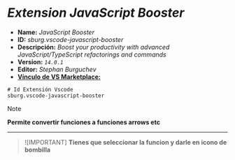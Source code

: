 <!-- Autor: Daniel Benjamin Perez Morales -->
<!-- GitHub: https://github.com/DanielBenjaminPerezMoralesDev13 -->
<!-- GitLab: https://gitlab.com/DanielBenjaminPerezMoralesDev13 -->
<!-- Correo electrónico: danielperezdev@proton.me -->

# ***Extension JavaScript Booster***

- **Name:** *JavaScript Booster*
- **ID:** *sburg.vscode-javascript-booster*
- **Descripción:** *Boost your productivity with advanced JavaScript/TypeScript refactorings and commands*
- **Version:** *`14.0.1`*
- **Editor:** *Stephan Burguchev*
- **[Vínculo de VS Marketplace:](https://marketplace.visualstudio.com/items?itemName=sburg.vscode-javascript-booster "https://marketplace.visualstudio.com/items?itemName=sburg.vscode-javascript-booster")**

```plaintext
# Id Extensión Vscode
sburg.vscode-javascript-booster
```

> [!NOTE]
> **Permite convertir funciones a funciones arrows etc**

---

> ![IMPORTANT]
> **Tienes que seleccionar la funcion y darle en icono de bombilla**
